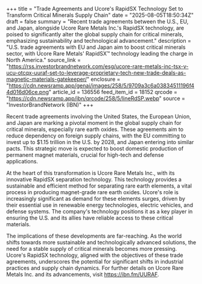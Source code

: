 +++
title = "Trade Agreements and Ucore's RapidSX Technology Set to Transform Critical Minerals Supply Chain"
date = "2025-08-05T18:50:34Z"
draft = false
summary = "Recent trade agreements between the U.S., EU, and Japan, alongside Ucore Rare Metals Inc.'s RapidSX technology, are poised to significantly alter the global supply chain for critical minerals, emphasizing sustainability and technological advancement."
description = "U.S. trade agreements with EU and Japan aim to boost critical minerals sector, with Ucore Rare Metals' RapidSX™ technology leading the charge in North America."
source_link = "https://rss.investorbrandnetwork.com/esg/ucore-rare-metals-inc-tsx-v-ucu-otcqx-uuraf-set-to-leverage-proprietary-tech-new-trade-deals-as-magnetic-materials-gatekeeper/"
enclosure = "https://cdn.newsramp.app/genai/images/258/5/9709a3c6a03834511196f44d016d06ce.png"
article_id = 136556
feed_item_id = 18152
qrcode = "https://cdn.newsramp.app/ibn/qrcode/258/5/lineRdSP.webp"
source = "InvestorBrandNetwork (IBN)"
+++

<p>Recent trade agreements involving the United States, the European Union, and Japan are marking a pivotal moment in the global supply chain for critical minerals, especially rare earth oxides. These agreements aim to reduce dependency on foreign supply chains, with the EU committing to invest up to $1.15 trillion in the U.S. by 2028, and Japan entering into similar pacts. This strategic move is expected to boost domestic production of permanent magnet materials, crucial for high-tech and defense applications.</p><p>At the heart of this transformation is Ucore Rare Metals Inc., with its innovative RapidSX separation technology. This technology provides a sustainable and efficient method for separating rare earth elements, a vital process in producing magnet-grade rare earth oxides. Ucore's role is increasingly significant as demand for these elements surges, driven by their essential use in renewable energy technologies, electric vehicles, and defense systems. The company's technology positions it as a key player in ensuring the U.S. and its allies have reliable access to these critical materials.</p><p>The implications of these developments are far-reaching. As the world shifts towards more sustainable and technologically advanced solutions, the need for a stable supply of critical minerals becomes more pressing. Ucore's RapidSX technology, aligned with the objectives of these trade agreements, underscores the potential for significant shifts in industrial practices and supply chain dynamics. For further details on Ucore Rare Metals Inc. and its advancements, visit <a href='https://ibn.fm/UURAF' rel='nofollow' target='_blank'>https://ibn.fm/UURAF</a>.</p>